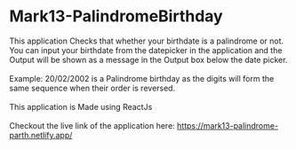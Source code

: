 # Mark13-PalindromeBirthday

This application Checks that whether your birthdate is a palindrome or not. You can input your birthdate from the datepicker in the application and the Output will be shown as a message in the Output box below the date picker.
<br>
<br>
Example: 20/02/2002 is a Palindrome birthday as the digits will form the same sequence when their order is reversed.
<br>
<br>
This application is Made using ReactJs
<br>
<br>
Checkout the live link of the application here: https://mark13-palindrome-parth.netlify.app/
